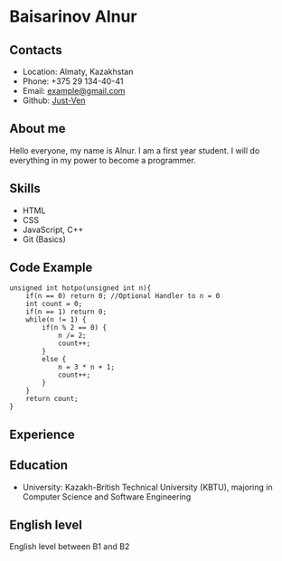 # Baisarinov Alnur

## Contacts
* Location: Almaty, Kazakhstan
* Phone: +375 29 134-40-41
* Email: example@gmail.com
* Github: [Just-Ven](https://github.com/Just-Ven)

## About me
Hello everyone, my name is Alnur. I am a first year student. I will do everything in my power to become a programmer.

## Skills
* HTML
* CSS
* JavaScript, C++
* Git (Basics)

## Code Example 
```
unsigned int hotpo(unsigned int n){
    if(n == 0) return 0; //Optional Handler to n = 0
    int count = 0;
    if(n == 1) return 0;
    while(n != 1) {
        if(n % 2 == 0) {
            n /= 2;
            count++;
        }
        else {
            n = 3 * n + 1;
            count++;
        }
    }
    return count;
}
```

## Experience

## Education
* University: Kazakh-British Technical University (KBTU), majoring in Computer Science and Software Engineering

## English level
English level between B1 and B2